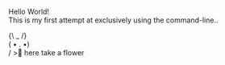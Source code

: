 Hello World!\
This is my first attempt at exclusively using the command-line..

{\ _ /}\
( • . •)\
/ >🌸 here take a flower

